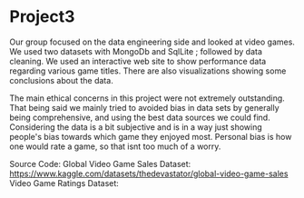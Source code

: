 # Project3
 Our group focused on the data engineering side and looked at video games. We used two datasets with MongoDb and SqlLite ; followed by data cleaning. We used an interactive web site to show performance data regarding various game titles. There are also visualizations showing some conclusions about the data.
 
 The main ethical concerns in this project were not extremely outstanding. That being said we mainly tried to avoided bias in data sets by generally being comprehensive, and using the best data sources we could find. Considering the data is a bit subjective and is in a way just showing people's bias towards which game they enjoyed most. Personal bias is how one would rate a game, so that isnt too much of a worry. 
 
 
 
 
Source Code:
Global Video Game Sales Dataset: https://www.kaggle.com/datasets/thedevastator/global-video-game-sales
Video Game Ratings Dataset: 
